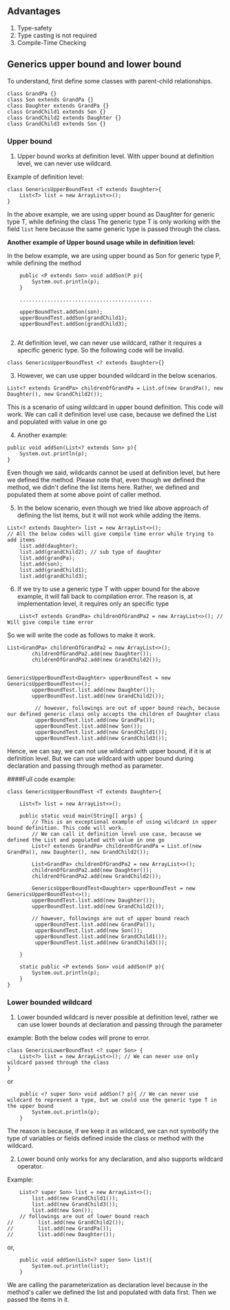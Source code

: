 ## Advantages

1. Type-safety
2. Type casting is not required
3. Compile-Time Checking

## Generics upper bound and lower bound

To understand, first define some classes with parent-child relationships.
```
class GrandPa {}
class Son extends GrandPa {}
class Daughter extends GrandPa {}
class GrandChild1 extends Son {}
class GrandChild2 extends Daughter {}
class GrandChild3 extends Son {}
```

### Upper bound

1. Upper bound works at definition level. With upper bound at definition level, we can never use wildcard.

Example of definition level:
```
class GenericsUpperBoundTest <T extends Daughter>{
    List<T> list = new ArrayList<>();
}
```

In the above example, we are using upper bound as Daughter for generic type T, while defining the class
The generic type T is only working with the field `list` here because the same generic type is passed through the class.

**Another example of Upper bound usage while in definition level:**

In the below example, we are using upper bound as Son for generic type P, while defining the method

```
    public <P extends Son> void addSon(P p){
        System.out.println(p);
    }
    
    ...........................................
    
    upperBoundTest.addSon(son);
    upperBoundTest.addSon(grandChild1);
    upperBoundTest.addSon(grandChild3);
    
```

2. At definition level, we can never use wildcard, rather it requires a specific generic type. So the following code will be invalid.
```
class GenericsUpperBoundTest <? extends Daughter>{}

```

3. However, we can use upper bounded wildcard in the below scenarios.

```
List<? extends GrandPa> childrenOfGrandPa = List.of(new GrandPa(), new Daughter(), new GrandChild2());

```

This is a scenario of using wildcard in upper bound definition. This code will work.
We can call it definition level use case, because we defined the List and populated with value in one go

4. Another example:
```
public void addSon(List<? extends Son> p){
    System.out.println(p);
}
```
Even though we said, wildcards cannot be used at definition level, but here we defined the method. Please note that, even though we defined the method, we didn't define the list items here. 
Rather, we defined and populated them at some above point of caller method.

5. In the below scenario, even though we tried like above approach of defining the list items, but it will not work while adding the items.
```
List<? extends Daughter> list = new ArrayList<>();
// All the below codes will give compile time error while trying to add items
    list.add(daughter);
    list.add(grandChild2); // sub type of daughter
    list.add(grandPa);
    list.add(son);
    list.add(grandChild1);
    list.add(grandChild3);
```
6. If we try to use a generic type T with upper bound for the above example, it will fall back to compilation error. 
The reason is, at implementation level, it requires only an specific type
```
    List<T extends GrandPa> childrenOfGrandPa2 = new ArrayList<>(); // Will give compile time error
```

So we will write the code as follows to make it work.
```
List<GrandPa> childrenOfGrandPa2 = new ArrayList<>();
        childrenOfGrandPa2.add(new Daughter());
        childrenOfGrandPa2.add(new GrandChild2());
        
        
GenericsUpperBoundTest<Daughter> upperBoundTest = new GenericsUpperBoundTest<>();
        upperBoundTest.list.add(new Daughter());
        upperBoundTest.list.add(new GrandChild2());
        
         // however, followings are out of upper bound reach, because our defined generic class only accepts the children of Daughter class
         upperBoundTest.list.add(new GrandPa());
         upperBoundTest.list.add(new Son());
         upperBoundTest.list.add(new GrandChild1());
         upperBoundTest.list.add(new GrandChild3());

```

Hence, we can say, we can not use wildcard with upper bound, if it is at definition level. But we can use wildcard with upper bound during declaration and passing through method as parameter.

####Full code example:
```
class GenericsUpperBoundTest <T extends Daughter>{

    List<T> list = new ArrayList<>();

    public static void main(String[] args) {
        // This is an exceptional example of using wildcard in upper bound definition. This code will work.
        // We can call it definition level use case, because we defined the List and populated with value in one go
        List<? extends GrandPa> childrenOfGrandPa = List.of(new GrandPa(), new Daughter(), new GrandChild2());

        List<GrandPa> childrenOfGrandPa2 = new ArrayList<>();
        childrenOfGrandPa2.add(new Daughter());
        childrenOfGrandPa2.add(new GrandChild2());

        GenericsUpperBoundTest<Daughter> upperBoundTest = new GenericsUpperBoundTest<>();
        upperBoundTest.list.add(new Daughter());
        upperBoundTest.list.add(new GrandChild2());

        // however, followings are out of upper bound reach
         upperBoundTest.list.add(new GrandPa());
         upperBoundTest.list.add(new Son());
         upperBoundTest.list.add(new GrandChild1());
         upperBoundTest.list.add(new GrandChild3());

    }

    static public <P extends Son> void addSon(P p){
        System.out.println(p);
    }
}
```

### Lower bounded wildcard
1. Lower bounded wildcard is never possible at definition level, rather we can use lower bounds at declaration and passing through the parameter

example: Both the below codes will prone to error.
```
class GenericsLowerBoundTest <? super Son> {
    List<?> list = new ArrayList<>(); // We can never use only wildcard passed through the class
}

```
or
```
    public <? super Son> void addSon(? p){ // We can never use wildcard to represent a type, but we could use the generic type T in the upper bound
        System.out.println(p);
    }
```

The reason is because, if we keep it as wildcard, we can not symbolify the type of variables or fields defined inside the class or method with the wildcard.


2. Lower bound only works for any declaration, and also supports wildcard operator.

Example:

```
    List<? super Son> list = new ArrayList<>();
        list.add(new GrandChild1());
        list.add(new GrandChild3());
        list.add(new Son());
    // followings are out of lower bound reach
//        list.add(new GrandChild2());
//        list.add(new GrandPa());
//        list.add(new Daughter());
```

or,

```
    public void addSon(List<? super Son> list){
        System.out.println(list);
    }
```

We are calling the parameterization as declaration level because in the method's caller we defined the list and populated with data first. Then we passed the items in it.